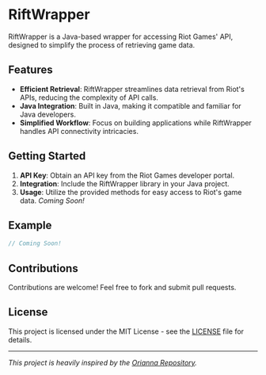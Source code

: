 # RiftWrapper

RiftWrapper is a Java-based wrapper for accessing Riot Games' API, designed to simplify the process of retrieving game data.

## Features

- **Efficient Retrieval**: RiftWrapper streamlines data retrieval from Riot's APIs, reducing the complexity of API calls.
- **Java Integration**: Built in Java, making it compatible and familiar for Java developers.
- **Simplified Workflow**: Focus on building applications while RiftWrapper handles API connectivity intricacies.

## Getting Started

1. **API Key**: Obtain an API key from the Riot Games developer portal.
2. **Integration**: Include the RiftWrapper library in your Java project.
3. **Usage**: Utilize the provided methods for easy access to Riot's game data. *Coming Soon!*

## Example

```java
// Coming Soon!
```

## Contributions

Contributions are welcome! Feel free to fork and submit pull requests.

## License

This project is licensed under the MIT License - see the [LICENSE](LICENSE) file for details.

---

*This project is heavily inspired by the [Orianna Repository](https://github.com/username/OriannaRepo).*
